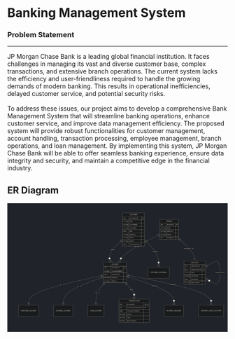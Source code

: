 # Banking Management System
### Problem Statement
<hr>
JP Morgan Chase Bank is a leading global financial institution. It faces 
challenges in managing its vast and diverse customer base, complex 
transactions, and extensive branch operations. The current system lacks the 
efficiency and user-friendliness required to handle the growing demands of 
modern banking. This results in operational inefficiencies, delayed customer 
service, and potential security risks. <br>
<br>To address these issues, our project aims to develop a comprehensive Bank 
Management System that will streamline banking operations, enhance 
customer service, and improve data management efficiency. The proposed 
system will provide robust functionalities for customer management, 
account handling, transaction processing, employee management, branch 
operations, and loan management. By implementing this system, JP Morgan 
Chase Bank will be able to offer seamless banking experience, ensure data 
integrity and security, and maintain a competitive edge in the financial 
industry.

## ER Diagram
![ER Diagram](./assets/ERD.jpeg)

